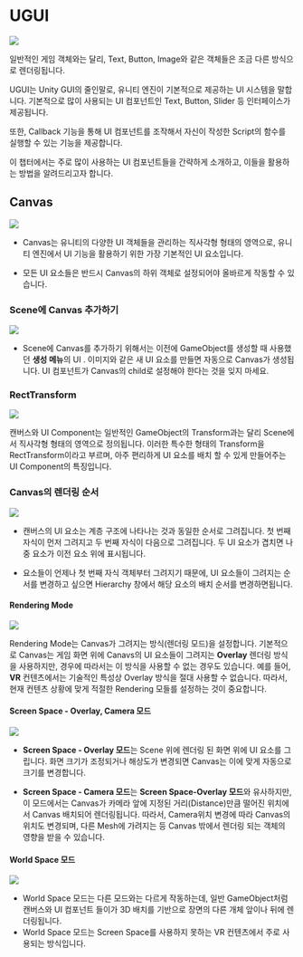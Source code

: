 #	UGUI

![](images/Example.gif)

일반적인 게임 객체와는 달리, Text, Button, Image와 같은 객체들은 조금 다른 방식으로 렌더링됩니다.

UGUI는 Unity GUI의 줄인말로, 유니티 엔진이 기본적으로 제공하는 UI 시스템을 말합니다.
기본적으로 많이 사용되는 UI 컴포넌트인 Text, Button, Slider 등 인터페이스가 제공됩니다.

또한, Callback 기능을 통해 UI 컴포넌트를 조작해서 자신이 작성한 Script의 함수를 실행할 수 있는 기능을 제공합니다.

이 챕터에서는 주로 많이 사용하는 UI 컴포넌트들을 간략하게 소개하고, 이들을 활용하는 방법을 알려드리고자 합니다.


##	Canvas

![](images/Canvas.png)

* Canvas는 유니티의 다양한 UI 객체들을 관리하는 직사각형 형태의 영역으로, 유니티 엔진에서 UI 기능을 활용하기 위한 가장 기본적인 UI 요소입니다.

* 모든 UI 요소들은 반드시 Canvas의 하위 객체로 설정되어야 올바르게 작동할 수 있습니다.


### Scene에 Canvas 추가하기

![](images/CanvasCreate.gif)

* Scene에 Canvas를 추가하기 위해서는 이전에 GameObject를 생성할 때 사용했던 **생성 메뉴**의 UI . 이미지와 같은 새 UI 요소를 만들면 자동으로 Canvas가 생성됩니다. UI 컴포넌트가 Canvas의 child로 설정해야 한다는 것을 잊지 마세요.


### RectTransform

![](images/RectTransform.png)

캔버스와 UI Component는 일반적인 GameObject의 Transform과는 달리 Scene에서 직사각형 형태의 영역으로 정의됩니다. 이러한 특수한 형태의 Transform을 RectTransform이라고 부르며, 아주 편리하게 UI 요소를 배치 할 수 있게 만들어주는 UI Component의 특징입니다.


### Canvas의 렌더링 순서

![](images/CanvasRenderingOrder.png)

* 캔버스의 UI 요소는 계층 구조에 나타나는 것과 동일한 순서로 그려집니다. 첫 번째 자식이 먼저 그려지고 두 번째 자식이 다음으로 그려집니다. 두 UI 요소가 겹치면 나중 요소가 이전 요소 위에 표시됩니다.

* 요소들이 언제나 첫 번째 자식 객체부터 그려지기 때문에, UI 요소들이 그려지는 순서를 변경하고 싶으면 Hierarchy 창에서 해당 요소의 배치 순서를 변경하면됩니다.


#### Rendering Mode
![](images/CanvasRenderingMode.png)

Rendering Mode는 Canvas가 그려지는 방식(렌더링 모드)을 설정합니다. 기본적으로 Canvas는 게임 화면 위에 Canavs의 UI 요소들이 그려지는 **Overlay** 렌더링 방식을 사용하지만, 경우에 따라서는 이 방식을 사용할 수 없는 경우도 있습니다. 예를 들어, **VR** 컨텐츠에서는 기술적인 특성상 Overlay 방식을 절대 사용할 수 없습니다. 따라서, 현재 컨텐츠 상황에 맞게 적절한 Rendering 모들를 설정하는 것이 중요합니다.

#### Screen Space - Overlay, Camera 모드
![](images/CanvasScreenSpace.png)

* **Screen Space - Overlay 모드**는 Scene 위에 렌더링 된 화면 위에 UI 요소를 그립니다. 화면 크기가 조정되거나 해상도가 변경되면 Canvas는 이에 맞게 자동으로 크기를 변경합니다.

* **Screen Space - Camera 모드**는 **Screen Space-Overlay 모드**와 유사하지만, 이 모드에서는 Canvas가 카메라 앞에 지정된 거리(Distance)만큼 떨어진 위치에서 Canvas 배치되어 렌더링됩니다. 따라서, Camera위치 변경에 따라 Canvas의 위치도 변경되며, 다른 Mesh에 가려지는 등 Canvas 밖에서 렌더링 되는 객체의 영향을 받을 수 있습니다.

#### World Space 모드
![](images/CanvasWorldSpace.png)

* World Space 모드는 다른 모드와는 다르게 작동하는데, 일반 GameObject처럼 캔버스와 UI 컴포넌트 들이가 3D 배치를 기반으로 장면의 다른 개체 앞이나 뒤에 렌더링됩니다.
* World Space 모드는 Screen Space를 사용하지 못하는 VR 컨텐츠에서 주로 사용되는 방식입니다.
